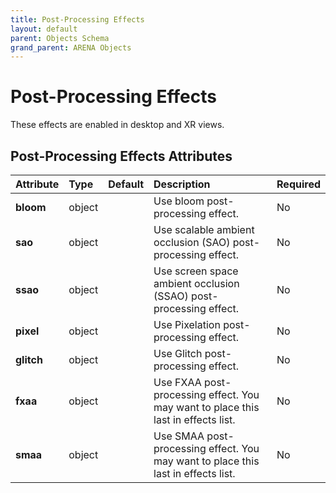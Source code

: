 ```yaml
---
title: Post-Processing Effects
layout: default
parent: Objects Schema
grand_parent: ARENA Objects
---
```


<!--CAUTION: This file is autogenerated from https://github.com/arenaxr/arena-schemas. Changes made here may be overwritten.-->


Post-Processing Effects
=======================


These effects are enabled in desktop and XR views.

Post-Processing Effects Attributes
-----------------------------------

|Attribute|Type|Default|Description|Required|
| :--- | :--- | :--- | :--- | :--- |
|**bloom**|object||Use bloom post-processing effect.|No|
|**sao**|object||Use scalable ambient occlusion (SAO) post-processing effect.|No|
|**ssao**|object||Use screen space ambient occlusion (SSAO) post-processing effect.|No|
|**pixel**|object||Use Pixelation post-processing effect.|No|
|**glitch**|object||Use Glitch post-processing effect.|No|
|**fxaa**|object||Use FXAA post-processing effect. You may want to place this last in effects list.|No|
|**smaa**|object||Use SMAA post-processing effect. You may want to place this last in effects list.|No|
